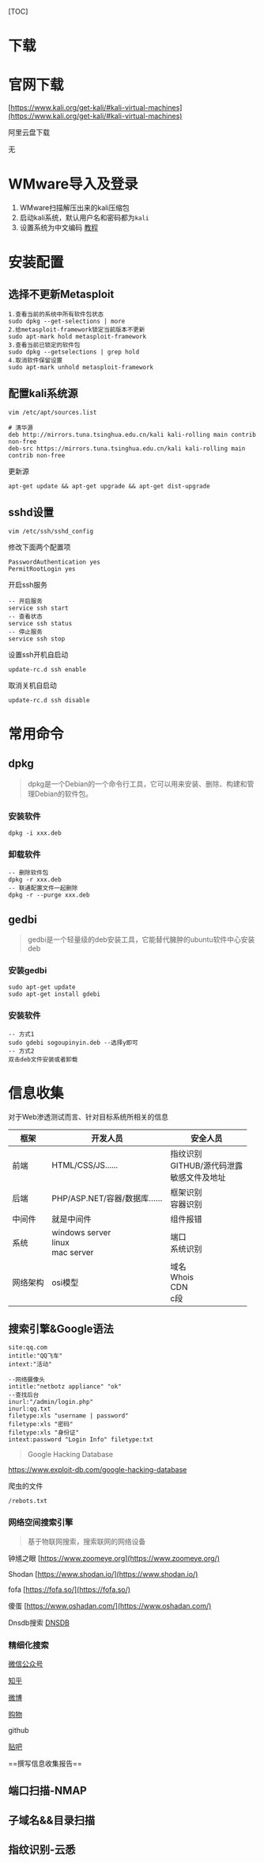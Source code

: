 [TOC]

# 下载

# 官网下载

[https://www.kali.org/get-kali/#kali-virtual-machines](https://www.kali.org/get-kali/#kali-virtual-machines)

阿里云盘下载

无

# WMware导入及登录

1. WMware扫描解压出来的kali压缩包
2. 启动kali系统，默认用户名和密码都为`kali`
3. 设置系统为中文编码 [教程](https://blog.csdn.net/luweisuccess/article/details/115720139)

# 安装配置

## 选择不更新Metasploit

```shell
1.查看当前的系统中所有软件包状态
sudo dpkg --get-selections | more
2.给metasploit-framework锁定当前版本不更新
sudo apt-mark hold metasploit-framework
3.查看当前已锁定的软件包
sudo dpkg --getselections | grep hold
4.取消软件保留设置
sudo apt-mark unhold metasploit-framework
```

## 配置kali系统源

```shell
vim /etc/apt/sources.list

# 清华源
deb http://mirrors.tuna.tsinghua.edu.cn/kali kali-rolling main contrib non-free
deb-src https://mirrors.tuna.tsinghua.edu.cn/kali kali-rolling main contrib non-free
```

更新源

```shell
apt-get update && apt-get upgrade && apt-get dist-upgrade
```

## sshd设置

```shell
vim /etc/ssh/sshd_config
```

修改下面两个配置项

```shell
PasswordAuthentication yes
PermitRootLogin yes
```

开启ssh服务

```ssh
-- 开启服务
service ssh start
-- 查看状态
service ssh status
-- 停止服务
service ssh stop
```

设置ssh开机自启动

```ssh
update-rc.d ssh enable
```

取消关机自启动

```
update-rc.d ssh disable
```

# 常用命令

## dpkg

> dpkg是一个Debian的一个命令行工具，它可以用来安装、删除、构建和管理Debian的软件包。

### 安装软件

```
dpkg -i xxx.deb
```

### 卸载软件

```
-- 删除软件包
dpkg -r xxx.deb
-- 联通配置文件一起删除
dpkg -r --purge xxx.deb
```

## gedbi

> gedbi是一个轻量级的deb安装工具，它能替代臃肿的ubuntu软件中心安装deb

### 安装gedbi

```
sudo apt-get update
sudo apt-get install gdebi
```

### 安装软件

```
-- 方式1
sudo gdebi sogoupinyin.deb --选择y即可
-- 方式2
双击deb文件安装或者卸载
```

# 信息收集

对于Web渗透测试而言、针对目标系统所相关的信息


| 框架     | 开发人员                                  | 安全人员                                                  |
| -------- | ----------------------------------------- | --------------------------------------------------------- |
| 前端     | HTML/CSS/JS......                         | 指纹识别<br />GITHUB/源代码泄露<br />敏感文件及地址<br /> |
| 后端     | PHP/ASP.NET/容器/数据库……               | 框架识别<br />容器识别                                    |
| 中间件   | 就是中间件                                | 组件报错                                                  |
| 系统     | windows server<br />linux<br />mac server | 端口<br />系统识别                                        |
| 网络架构 | osi模型                                   | 域名<br />Whois<br />CDN<br />c段                         |

## 搜索引擎&Google语法

```
site:qq.com
intitle:"QQ飞车"
intext:"活动"
```

```
--网络摄像头
intitle:"netbotz appliance" "ok"
--查找后台
inurl:"/admin/login.php"
inurl:qq.txt
filetype:xls "username | password"
filetype:xls "密码"
filetype:xls "身份证"
intext:password "Login Info" filetype:txt
```

> Google Hacking Database

https://www.exploit-db.com/google-hacking-database

爬虫的文件

```
/rebots.txt
```

### 网络空间搜索引擎

> 基于物联网搜索，搜索联网的网络设备

钟馗之眼  [https://www.zoomeye.org](https://www.zoomeye.org/)

Shodan [https://www.shodan.io/](https://www.shodan.io/)

fofa [https://fofa.so/](https://fofa.so/)

傻蛋 [https://www.oshadan.com/](https://www.oshadan.com/)

Dnsdb搜索  [DNSDB](https://www.dnsdb.io/zh-cn/)

### 精细化搜索

[微信公众号](https://weixin.sogou.com/)

[知乎](https://www.zhihu.com/search?type=content&q=)

[微博](https://s.weibo.com/)

[购物](https://search.jd.com/)

github

[贴吧](https://tieba.baidu.com/f/search/res)

==撰写信息收集报告==

## 端口扫描-NMAP

## 子域名&&目录扫描

## 指纹识别-云悉
